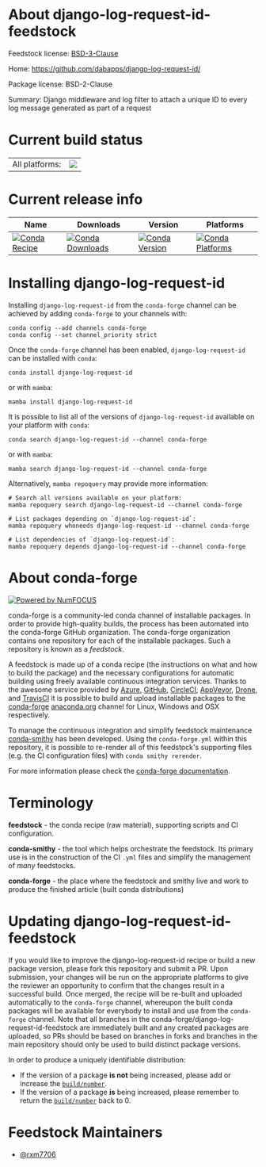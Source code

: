 About django-log-request-id-feedstock
=====================================

Feedstock license: [BSD-3-Clause](https://github.com/conda-forge/django-log-request-id-feedstock/blob/main/LICENSE.txt)

Home: https://github.com/dabapps/django-log-request-id/

Package license: BSD-2-Clause

Summary: Django middleware and log filter to attach a unique ID to every log message generated as part of a request

Current build status
====================


<table><tr><td>All platforms:</td>
    <td>
      <a href="https://dev.azure.com/conda-forge/feedstock-builds/_build/latest?definitionId=20475&branchName=main">
        <img src="https://dev.azure.com/conda-forge/feedstock-builds/_apis/build/status/django-log-request-id-feedstock?branchName=main">
      </a>
    </td>
  </tr>
</table>

Current release info
====================

| Name | Downloads | Version | Platforms |
| --- | --- | --- | --- |
| [![Conda Recipe](https://img.shields.io/badge/recipe-django--log--request--id-green.svg)](https://anaconda.org/conda-forge/django-log-request-id) | [![Conda Downloads](https://img.shields.io/conda/dn/conda-forge/django-log-request-id.svg)](https://anaconda.org/conda-forge/django-log-request-id) | [![Conda Version](https://img.shields.io/conda/vn/conda-forge/django-log-request-id.svg)](https://anaconda.org/conda-forge/django-log-request-id) | [![Conda Platforms](https://img.shields.io/conda/pn/conda-forge/django-log-request-id.svg)](https://anaconda.org/conda-forge/django-log-request-id) |

Installing django-log-request-id
================================

Installing `django-log-request-id` from the `conda-forge` channel can be achieved by adding `conda-forge` to your channels with:

```
conda config --add channels conda-forge
conda config --set channel_priority strict
```

Once the `conda-forge` channel has been enabled, `django-log-request-id` can be installed with `conda`:

```
conda install django-log-request-id
```

or with `mamba`:

```
mamba install django-log-request-id
```

It is possible to list all of the versions of `django-log-request-id` available on your platform with `conda`:

```
conda search django-log-request-id --channel conda-forge
```

or with `mamba`:

```
mamba search django-log-request-id --channel conda-forge
```

Alternatively, `mamba repoquery` may provide more information:

```
# Search all versions available on your platform:
mamba repoquery search django-log-request-id --channel conda-forge

# List packages depending on `django-log-request-id`:
mamba repoquery whoneeds django-log-request-id --channel conda-forge

# List dependencies of `django-log-request-id`:
mamba repoquery depends django-log-request-id --channel conda-forge
```


About conda-forge
=================

[![Powered by
NumFOCUS](https://img.shields.io/badge/powered%20by-NumFOCUS-orange.svg?style=flat&colorA=E1523D&colorB=007D8A)](https://numfocus.org)

conda-forge is a community-led conda channel of installable packages.
In order to provide high-quality builds, the process has been automated into the
conda-forge GitHub organization. The conda-forge organization contains one repository
for each of the installable packages. Such a repository is known as a *feedstock*.

A feedstock is made up of a conda recipe (the instructions on what and how to build
the package) and the necessary configurations for automatic building using freely
available continuous integration services. Thanks to the awesome service provided by
[Azure](https://azure.microsoft.com/en-us/services/devops/), [GitHub](https://github.com/),
[CircleCI](https://circleci.com/), [AppVeyor](https://www.appveyor.com/),
[Drone](https://cloud.drone.io/welcome), and [TravisCI](https://travis-ci.com/)
it is possible to build and upload installable packages to the
[conda-forge](https://anaconda.org/conda-forge) [anaconda.org](https://anaconda.org/)
channel for Linux, Windows and OSX respectively.

To manage the continuous integration and simplify feedstock maintenance
[conda-smithy](https://github.com/conda-forge/conda-smithy) has been developed.
Using the ``conda-forge.yml`` within this repository, it is possible to re-render all of
this feedstock's supporting files (e.g. the CI configuration files) with ``conda smithy rerender``.

For more information please check the [conda-forge documentation](https://conda-forge.org/docs/).

Terminology
===========

**feedstock** - the conda recipe (raw material), supporting scripts and CI configuration.

**conda-smithy** - the tool which helps orchestrate the feedstock.
                   Its primary use is in the construction of the CI ``.yml`` files
                   and simplify the management of *many* feedstocks.

**conda-forge** - the place where the feedstock and smithy live and work to
                  produce the finished article (built conda distributions)


Updating django-log-request-id-feedstock
========================================

If you would like to improve the django-log-request-id recipe or build a new
package version, please fork this repository and submit a PR. Upon submission,
your changes will be run on the appropriate platforms to give the reviewer an
opportunity to confirm that the changes result in a successful build. Once
merged, the recipe will be re-built and uploaded automatically to the
`conda-forge` channel, whereupon the built conda packages will be available for
everybody to install and use from the `conda-forge` channel.
Note that all branches in the conda-forge/django-log-request-id-feedstock are
immediately built and any created packages are uploaded, so PRs should be based
on branches in forks and branches in the main repository should only be used to
build distinct package versions.

In order to produce a uniquely identifiable distribution:
 * If the version of a package **is not** being increased, please add or increase
   the [``build/number``](https://docs.conda.io/projects/conda-build/en/latest/resources/define-metadata.html#build-number-and-string).
 * If the version of a package **is** being increased, please remember to return
   the [``build/number``](https://docs.conda.io/projects/conda-build/en/latest/resources/define-metadata.html#build-number-and-string)
   back to 0.

Feedstock Maintainers
=====================

* [@rxm7706](https://github.com/rxm7706/)

